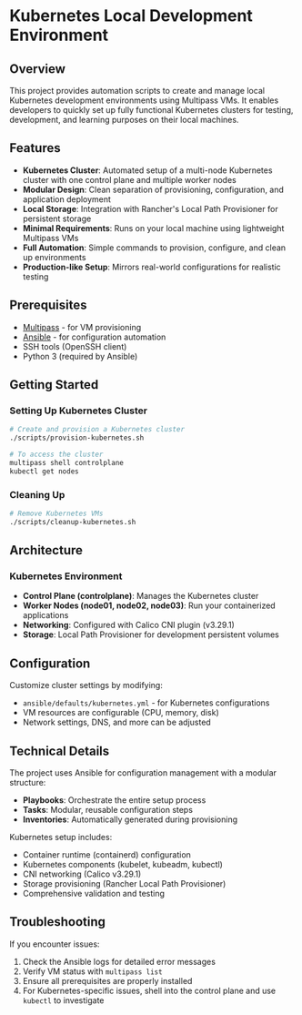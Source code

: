 # Kubernetes Local Development Environment

## Overview

This project provides automation scripts to create and manage local Kubernetes development environments using Multipass VMs. It enables developers to quickly set up fully functional Kubernetes clusters for testing, development, and learning purposes on their local machines.

## Features

- **Kubernetes Cluster**: Automated setup of a multi-node Kubernetes cluster with one control plane and multiple worker nodes
- **Modular Design**: Clean separation of provisioning, configuration, and application deployment
- **Local Storage**: Integration with Rancher's Local Path Provisioner for persistent storage
- **Minimal Requirements**: Runs on your local machine using lightweight Multipass VMs
- **Full Automation**: Simple commands to provision, configure, and clean up environments
- **Production-like Setup**: Mirrors real-world configurations for realistic testing

## Prerequisites

- [Multipass](https://canonical.com/multipass/install) - for VM provisioning
- [Ansible](https://docs.ansible.com/ansible/latest/installation_guide/index.html) - for configuration automation
- SSH tools (OpenSSH client)
- Python 3 (required by Ansible)

## Getting Started

### Setting Up Kubernetes Cluster

```bash
# Create and provision a Kubernetes cluster
./scripts/provision-kubernetes.sh

# To access the cluster
multipass shell controlplane
kubectl get nodes
```

### Cleaning Up

```bash
# Remove Kubernetes VMs
./scripts/cleanup-kubernetes.sh
```

## Architecture

### Kubernetes Environment

- **Control Plane (controlplane)**: Manages the Kubernetes cluster
- **Worker Nodes (node01, node02, node03)**: Run your containerized applications
- **Networking**: Configured with Calico CNI plugin (v3.29.1)
- **Storage**: Local Path Provisioner for development persistent volumes

## Configuration

Customize cluster settings by modifying:

- `ansible/defaults/kubernetes.yml` - for Kubernetes configurations
- VM resources are configurable (CPU, memory, disk)
- Network settings, DNS, and more can be adjusted

## Technical Details

The project uses Ansible for configuration management with a modular structure:

- **Playbooks**: Orchestrate the entire setup process
- **Tasks**: Modular, reusable configuration steps
- **Inventories**: Automatically generated during provisioning

Kubernetes setup includes:
- Container runtime (containerd) configuration
- Kubernetes components (kubelet, kubeadm, kubectl)
- CNI networking (Calico v3.29.1)
- Storage provisioning (Rancher Local Path Provisioner)
- Comprehensive validation and testing

## Troubleshooting

If you encounter issues:

1. Check the Ansible logs for detailed error messages
2. Verify VM status with `multipass list`
3. Ensure all prerequisites are properly installed
4. For Kubernetes-specific issues, shell into the control plane and use `kubectl` to investigate

